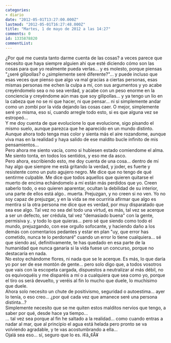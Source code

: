 ```yaml
---
categories:
- diario
date: "2012-05-01T13:27:00.000Z"
lastmod: "2012-05-01T16:27:48.000Z"
title: "Martes, 1 de mayo de 2012 a las 14:27"
comments: 0
id: 1335878820
commentList:
---
```


¿Por qué me cuesta tanto darme cuenta de las cosas? a veces parece que necesito que haya siempre alguien ahi que esté diciendo cómo son las cosas para que yo realmente pueda verlas... y es molesto, porque piensas "¿seré gilipollas? o ¿simplemente seré diferente?"... y puede incluso que esas veces que pienso que algo va mal gracias a ciertas personas, esas mismas personas me echen la culpa a mí, con sus argumentos y yo acabe creyéndomelo sea o no sea verdad, y acabe con un peso enorme en la conciencia y creyéndome aún mas que soy gilipollas... y ya tengo un lio en la cabeza que no se ni que hacer, ni que pensar... ni si simplemente andar como un zombi por la vida dejando las cosas caer. O mejor, simplemente seré yo misma, eso sí, cuando arregle todo esto, si es que alguna vez se estropeó...  
Y me doy cuenta de que evolucione lo que evolucione, sigo pisando el mismo suelo, aunque parezca que he aparecido en un mundo distinto. Aunque ahora todo tenga mas color y sienta más el aire rozandome, aunque viva mas en la realidad y haya salido de ese maldito bucle infinito de mis pensamientos...  
Pero ahora me siento vacía, como si hubiesen estado comiendome el alma. Me siento tonta, en todos los sentidos, y eso me da asco.  
Pero ahora, escribiendo esto, me doy cuenta de una cosa... dentro de mí hay algo que siempre me está gritando la verdad, y joder, es fuerte y resistente como un puto agujero negro. Me dice que no tengo de qué sentirme culpable. Me dice que todos aquellos que quieren quitarse el muerto de encima echándomelo a mí están más perdidos que yo. Creen saberlo todo, o eso quieren aparentar, ocultan la debilidad de su interior, una parte de ellos está algo.. muerta. Prejuzgan, y no creen si no ven. Yo no soy capaz de prejuzgar, y en la vida se me ocurriría afirmar que algo es mentira si la otra persona me dice que es verdad, por muy disparatado que sea ese algo. Tal vez no sea del todo una virtud, es más, tal vez se acerque a ser un defecto, ser crédula, tal vez "demasiado buena" con la gente, permisiva y.. y todo lo que quieras... pero sé que siendo como todo el mundo, prejuzgando, con ese orgullo sofocante, y haciendo daño a los demás con comentarios pedantes y estar en plan "uy, que error has cometido, nunca te lo perdonaré" cuando un error lo tiene cualquiera... sé que siendo así, definitivamente, te has quedado en esa parte de la humanidad que nunca ganaría si la vida fuese un concurso, porque no destacaría en nada.   
No estoy echándome flores, ni nada que se le acerque. Es más, lo que daría yo por ser de ese montón de gente... pero solo digo que, a todos vosotros que vais con la escopeta cargada, dispuestos a neutralizar al más débil, no os equivoquéis y me disparéis a mí o a cualquiera que sea como yo, porque el tiro os será devuelto, y veréis al fin lo mucho que duele, lo muchísimo que duele.  
Ahora solo necesito un chute de positivismo, seguridad o autoestima... ayer lo tenía, o eso creo... ¿por qué cada vez que amanece seré una persona distinta...?  
Simplemente necesito que se me quiten estos malditos nervios que tengo, a saber por qué, desde hace ya tiempo...  
... tal vez sea porque al fin he saltado a la realidad... como cuando entras a nadar al mar, que al principio el agua está helada pero pronto se va volviendo agradable, y te vas acostumbrando a ella...  
Ojalá sea eso... sí, seguro que lo es. í¢â„¢Â¥
